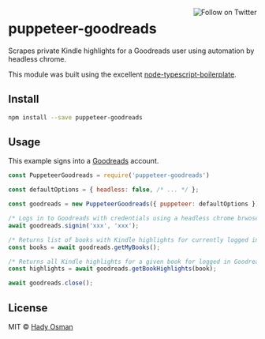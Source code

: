 <p>
  <a href="https://twitter.com/intent/follow?screen_name=hadynz"><img align="right" src="https://img.shields.io/twitter/follow/hadynz.svg?style=social&label=Follow%20@hadynz" alt="Follow on Twitter"></a>
</p>

# puppeteer-goodreads

Scrapes private Kindle highlights for a Goodreads user using automation by headless chrome.

This module was built using the excellent [node-typescript-boilerplate](node-typescript-boilerplate).

## Install

```bash
npm install --save puppeteer-goodreads
```

## Usage

This example signs into a [Goodreads](https://goodreads.com) account.

```js
const PuppeteerGoodreads = require('puppeteer-goodreads')

const defaultOptions = { headless: false, /* ... */ };

const goodreads = new PuppeteerGoodreads({ puppeteer: defaultOptions });

/* Logs in to Goodreads with credentials using a headless chrome brwoser session */
await goodreads.signin('xxx', 'xxx');

/* Returns list of books with Kindle highlights for currently logged in Goodreads user */
const books = await goodreads.getMyBooks();

/* Returns all Kindle highlights for a given book for logged in Goodreads user */
const highlights = await goodreads.getBookHighlights(book);

await goodreads.close();
```

## License

MIT © [Hady Osman](https://github.com/hadynz)
